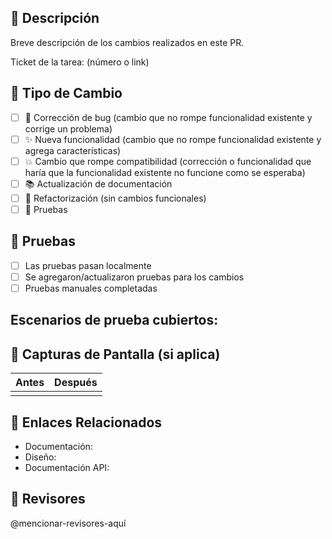 ## 📝 Descripción

Breve descripción de los cambios realizados en este PR.

Ticket de la tarea: (número o link)

## 🔄 Tipo de Cambio

- [ ] 🐛 Corrección de bug (cambio que no rompe funcionalidad existente y corrige un problema)
- [ ] ✨ Nueva funcionalidad (cambio que no rompe funcionalidad existente y agrega características)
- [ ] 💥 Cambio que rompe compatibilidad (corrección o funcionalidad que haría que la funcionalidad existente no funcione como se esperaba)
- [ ] 📚 Actualización de documentación
- [ ] 🔧 Refactorización (sin cambios funcionales)
- [ ] 🧪 Pruebas

## 🧪 Pruebas

- [ ] Las pruebas pasan localmente
- [ ] Se agregaron/actualizaron pruebas para los cambios
- [ ] Pruebas manuales completadas

**Escenarios de prueba cubiertos:**
- 


## 📸 Capturas de Pantalla (si aplica)

| Antes | Después |
|-------|---------|
|       |         |

## 🔗 Enlaces Relacionados

- Documentación: 
- Diseño: 
- Documentación API: 

## 👀 Revisores

@mencionar-revisores-aquí